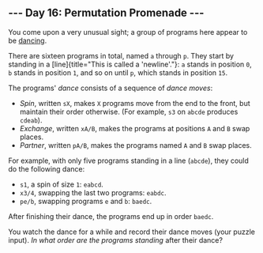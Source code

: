 --- Day 16: Permutation Promenade ---
-------------------------------------

You come upon a very unusual sight; a group of programs here appear to
be [dancing](https://www.youtube.com/watch?v=lyZQPjUT5B4&t=53).

There are sixteen programs in total, named `a` through `p`. They start
by standing in a [line]{title="This is called a 'newline'."}: `a` stands
in position `0`, `b` stands in position `1`, and so on until `p`, which
stands in position `15`.

The programs' *dance* consists of a sequence of *dance moves*:

-   *Spin*, written `sX`, makes `X` programs move from the end to the
    front, but maintain their order otherwise. (For example, `s3` on
    `abcde` produces `cdeab`).
-   *Exchange*, written `xA/B`, makes the programs at positions `A` and
    `B` swap places.
-   *Partner*, written `pA/B`, makes the programs named `A` and `B` swap
    places.

For example, with only five programs standing in a line (`abcde`), they
could do the following dance:

-   `s1`, a spin of size `1`: `eabcd`.
-   `x3/4`, swapping the last two programs: `eabdc`.
-   `pe/b`, swapping programs `e` and `b`: `baedc`.

After finishing their dance, the programs end up in order `baedc`.

You watch the dance for a while and record their dance moves (your
puzzle input). *In what order are the programs standing* after their
dance?
